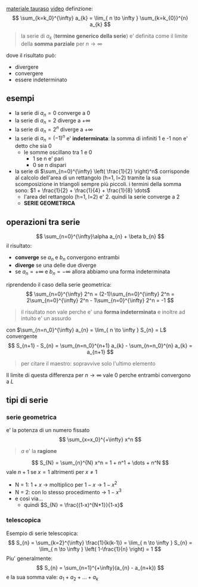 [materiale tauraso](https://www.mat.uniroma2.it/~tauraso/aa2324/an1-lezione27.pdf)
[video](https://www.youtube.com/watch?v=dF_hyMKu_tA)
definzione: 
$$
\sum_{k=k_0}^{\infty} a_{k} = \lim_{ n \to \infty } \sum_{k=k_{0}}^{n} a_{k} 
$$
> la serie di $a_{k}$ (**termine generico della serie**) e' definita come il limite della **somma parziale** per $n\to\infty$

dove il risultato può:
* divergere
* convergere
* essere indeterminato

## esempi

* la serie di $a_{n}=0$ converge a $0$ 
* la serie di $a_{n} = 2$ diverge a $+\infty$
*  la serie di $a_{n} = 2^n$ diverge a $+\infty$
* la serie di $a_{n} = (-1)^n$ e' **indeterminata**: la somma di infiniti 1 e -1 non e' detto che sia 0
	* le somme oscillano tra 1 e 0
		* 1 se n e' pari
		* 0 se n dispari
* la serie di $\sum_{n=0}^{\infty} \left( \frac{1}{2} \right)^n$ corrisponde al calcolo dell'area di un rettangolo (h=1, l=2) tramite la sua scomposizione in triangoli sempre più piccoli. i termini della somma sono: $1 + \frac{1}{2} + \frac{1}{4} + \frac{1}{8} \dots$ 
	* l'area del rettangolo (h=1, l=2) e' 2. quindi la serie converge a 2
	* **SERIE GEOMETRICA**
## operazioni tra serie
$$
\sum_{n=0}^{\infty}\alpha a_{n} + \beta b_{n}
$$
 il risultato:
* **converge** se $a_{n}$ e $b_{n}$ convergono entrambi
* **diverge** se una delle due diverge
* se $a_{n} = +\infty$ e $b_{n} = -\infty$ allora abbiamo una forma indeterminata

riprendendo il caso della serie geometrica:
$$
\sum_{n=0}^{\infty} 2^n = (2-1)\sum_{n=0}^{\infty} 2^n = 2\sum_{n=0}^{\infty} 2^n - 1\sum_{n=0}^{\infty} 2^n = -1
$$
> il risultato non vale perche e' una **forma indeterminata** e inoltre ad intuito e' un assurdo

con $\sum_{n=n_0}^{\infty} a_{n} = \lim_{ n \to \infty } S_{n} = L$ convergente
$$
S_{n+1} - S_{n} = \sum_{n=n_0}^{n+1} a_{k} - \sum_{n=n_0}^{n} a_{k} = a_{n+1}
$$
> per citare il maestro: sopravvive solo l'ultimo elemento

Il limite di questa differenza per $n\to\infty$ vale 0 perche entrambi convergono a $L$
## tipi di  serie
### serie geometrica
e' la potenza di un numero fissato
$$
\sum_{x=x_0}^{+\infty} x^n
$$
> $a$ e' la **ragione**

$$
S_{N} = \sum_{n}^{N} x^n = 1 + n^1 + \dots + n^N
$$
vale $n+1$ se $x=1$
altrimenti per $x \neq 1$
* N = 1: $1+x$ -> moltiplico per $1-x$ -> $1-x^2$
* N = 2: con lo stesso procedimento -> $1-x^3$
* e cosi via...
	* quindi $S_{N} = \frac{(1-x)^{N+1}}{1-x}$
### telescopica 

Esempio di serie telescopica:
$$
S_{n} = \sum_{k=2}^{\infty} \frac{1}{k(k-1)} = \lim_{ n \to \infty } S_{n} = \lim_{ n \to \infty } \left( 1-\frac{1}{n} \right) = 1
$$
Piu' generalmente: 
$$
S_{n} = \sum_{n=1}^{+\infty}(a_{n} - a_{n+k})
$$
e la sua somma vale:  $a_{1} + a_{2} + \dots + a_{k}$

